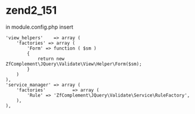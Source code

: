 zend2_151
=========
in module.config.php insert

    'view_helpers'    => array (
        'factories' => array (
            'Form' => function ( $sm )
            {
                return new ZfComplement\JQuery\Validate\View\Helper\Form($sm);
            }
        )
    ),
    'service_manager' => array (
        'factories'          => array (
            'Rule' => 'ZfComplement\JQuery\Validate\Service\RuleFactory',
        ),
    ),
